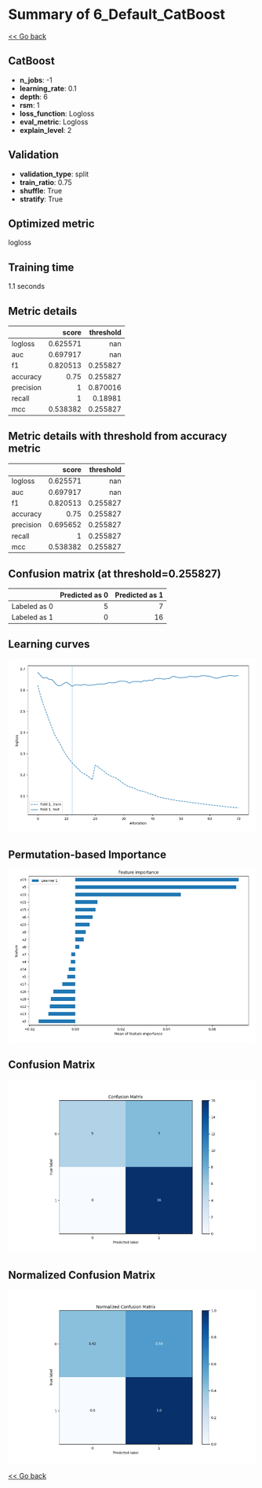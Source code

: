 # Summary of 6_Default_CatBoost

[<< Go back](../README.md)


## CatBoost
- **n_jobs**: -1
- **learning_rate**: 0.1
- **depth**: 6
- **rsm**: 1
- **loss_function**: Logloss
- **eval_metric**: Logloss
- **explain_level**: 2

## Validation
 - **validation_type**: split
 - **train_ratio**: 0.75
 - **shuffle**: True
 - **stratify**: True

## Optimized metric
logloss

## Training time

1.1 seconds

## Metric details
|           |    score |   threshold |
|:----------|---------:|------------:|
| logloss   | 0.625571 |  nan        |
| auc       | 0.697917 |  nan        |
| f1        | 0.820513 |    0.255827 |
| accuracy  | 0.75     |    0.255827 |
| precision | 1        |    0.870016 |
| recall    | 1        |    0.18981  |
| mcc       | 0.538382 |    0.255827 |


## Metric details with threshold from accuracy metric
|           |    score |   threshold |
|:----------|---------:|------------:|
| logloss   | 0.625571 |  nan        |
| auc       | 0.697917 |  nan        |
| f1        | 0.820513 |    0.255827 |
| accuracy  | 0.75     |    0.255827 |
| precision | 0.695652 |    0.255827 |
| recall    | 1        |    0.255827 |
| mcc       | 0.538382 |    0.255827 |


## Confusion matrix (at threshold=0.255827)
|              |   Predicted as 0 |   Predicted as 1 |
|:-------------|-----------------:|-----------------:|
| Labeled as 0 |                5 |                7 |
| Labeled as 1 |                0 |               16 |

## Learning curves
![Learning curves](learning_curves.png)

## Permutation-based Importance
![Permutation-based Importance](permutation_importance.png)
## Confusion Matrix

![Confusion Matrix](confusion_matrix.png)


## Normalized Confusion Matrix

![Normalized Confusion Matrix](confusion_matrix_normalized.png)



[<< Go back](../README.md)
